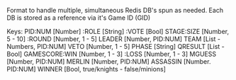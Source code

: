 Format to handle multiple, simultaneous Redis DB's spun as needed.
Each DB is stored as a reference via it's Game ID (GID)

Keys: PID:NUM        [Number]
         :ROLE       [String]
         :VOTE       [Bool]
      STAGE:SIZE     [Number, 5 - 10]
           :ROUND    [Number, 1 - 5]
      LEADER         [Number, PID:NUM]
      TEAM           [List - Numbers, PID:NUM]
      VETO           [Number, 1 - 5]
      PHASE          [String]
      QRESULT        [List - Bool]
      GAMESCORE:WIN  [Number, 1 - 3]
               :LOSS [Number, 1 - 3]
      MGUESS         [Number, PID:NUM]
      MERLIN         [Number, PID:NUM]
      ASSASSIN       [Number. PID:NUM]
      WINNER         [Bool, true/knights - false/minions]